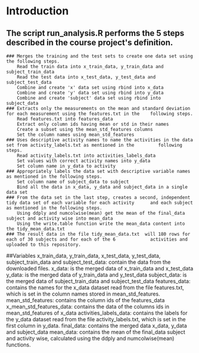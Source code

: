 # Introduction
## The script run_analysis.R performs the 5 steps described in the course project's definition.
	### Merges the training and the test sets to create one data set using the following steps.
		Read the train data into x_train_data, y_train_data and subject_train_data
		Read the test data into x_test_data, y_test_data and subject_test_data
		Combine and create 'x' data set using rbind into x_data
		Combine and create 'y' data set using rbind into y_data
		Combine and create 'subject' data set using rbind into subject_data
	### Extracts only the measurements on the mean and standard deviation for each measurement using the features.txt in the 	following steps.
		Read features.txt into features_data
		Extract only column ids having mean or std in their names
		Create a subset using the mean_std_features columns
		Set the column names using mean_std_features
	### Uses descriptive activity names to name the activities in the data set from activity_labels.txt as mentioned in the 		following steps.
		Read activity_labels.txt into activities_labels_data
		Set values with correct activity names into y_data
		Set column name in y_data to activity
	### Appropriately labels the data set with descriptive variable names as mentioned in the following steps.
		Set column name of subject_data to subject
		Bind all the data in x_data, y_data and subject_data in a single data set
	### From the data set in the last step, creates a second, independent tidy data set of each variable for each activity 		and each subject as mentioned in the following steps. 
		Using ddply and numcolwise(mean) get the mean of the final_data  subject and activity wise into mean_data
		Using the write.table function write the mean_data content into the tidy_mean_data.txt
	### The result data in the file tidy_mean_data.txt  will 180 rows for each of 30 subjects and for each of the 6 			activities and uploaded to this repository.

##Variables
	x_train_data, y_train_data, x_test_data, y_test_data, subject_train_data and subject_test_data: contain the data from 		the downloaded files.
	x_data: is the merged data of x_train_data and x_test_data
	y_data: is the merged data of y_train_data and y_test_data
	subject_data: is the merged data of subject_train_data and subject_test_data
	features_data: contains the names for the x_data dataset read from the file features.txt, which is set in the column 			names stored in mean_std_features.
	mean_std_features: contains the column ids of the features_data
	x_mean_std_features_data: contains the data of the columns ids in mean_std_features of x_data
	activities_labels_data: contains the labels for the y_data dataset read from the file activity_labels.txt, which is 			set in  the first column in y_data.
	final_data: contains the merged data x_data, y_data and subject_data
	mean_data: contains the mean of the final_data subject and activity wise, calculated using the ddply and 				numcolwise(mean) functions.


